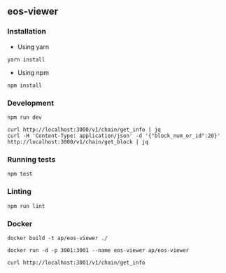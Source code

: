 ## eos-viewer


### Installation

- Using yarn

```
yarn install
```

- Using npm

```
npm install
```

### Development

```
npm run dev

curl http://localhost:3000/v1/chain/get_info | jq
curl -H 'Content-Type: application/json' -d '{"block_num_or_id":20}' http://localhost:3000/v1/chain/get_block | jq
```

### Running tests

```
npm test
```

### Linting

```
npm run lint
```

### Docker

```
docker build -t ap/eos-viewer ./

docker run -d -p 3001:3001 --name eos-viewer ap/eos-viewer

curl http://localhost:3001/v1/chain/get_info
```
